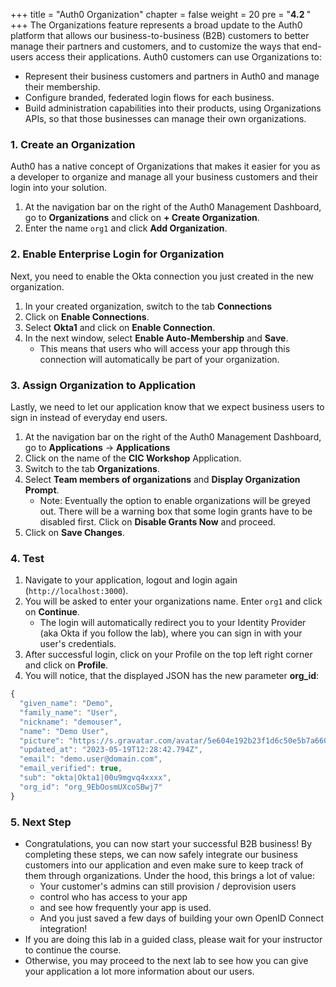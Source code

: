 +++
title = "Auth0 Organization"
chapter = false
weight = 20
pre = "<b>4.2 </b>"
+++
The Organizations feature represents a broad update to the Auth0 platform that allows our business-to-business (B2B) customers to better manage their partners and customers, and to customize the ways that end-users access their applications. Auth0 customers can use Organizations to:

- Represent their business customers and partners in Auth0 and manage their membership.
- Configure branded, federated login flows for each business.
- Build administration capabilities into their products, using Organizations APIs, so that those businesses can manage their own organizations.

### 1. Create an Organization
Auth0 has a native concept of Organizations that makes it easier for you as a developer to organize and manage all your business customers and their login into your solution.

1. At the navigation bar on the right of the Auth0 Management Dashboard, go to **Organizations** and click on **+ Create Organization**.
2. Enter the name `org1` and click **Add Organization**.

### 2. Enable Enterprise Login for Organization
Next, you need to enable the Okta connection you just created in the new organization.

1. In your created organization, switch to the tab **Connections**
2. Click on **Enable Connections**.
3. Select **Okta1** and click on **Enable Connection**.
4. In the next window, select **Enable Auto-Membership** and **Save**.
    - This means that users who will access your app through this connection will automatically be part of your organization.

### 3. Assign Organization to Application
Lastly, we need to let our application know that we expect business users to sign in instead of everyday end users.

1. At the navigation bar on the right of the Auth0 Management Dashboard, go to **Applications** -> **Applications**
2. Click on the name of the **CIC Workshop** Application.
3. Switch to the tab **Organizations**.
4. Select **Team members of organizations** and **Display Organization Prompt**.
    - Note: Eventually the option to enable organizations will be greyed out. There will be a warning box that some login grants have to be disabled first. Click on **Disable Grants Now** and proceed.
5. Click on **Save Changes**.

### 4. Test

1. Navigate to your application, logout and login again (`http://localhost:3000`). 
2. You will be asked to enter your organizations name. Enter `org1` and click on **Continue**.
    - The login will automatically redirect you to your Identity Provider (aka Okta if you follow the lab), where you can sign in with your user's credentials.
3. After successful login, click on your Profile on the top left right corner and click on **Profile**.
4. You will notice, that the displayed JSON has the new parameter **org_id**:

```js #10
{
  "given_name": "Demo",
  "family_name": "User",
  "nickname": "demouser",
  "name": "Demo User",
  "picture": "https://s.gravatar.com/avatar/5e604e192b23f1d6c50e5b7a660d429d?s=480&r=pg&d=https%3A%2F%2Fcdn.auth0.com%2Favatars%2Ftl.png",
  "updated_at": "2023-05-19T12:28:42.794Z",
  "email": "demo.user@domain.com",
  "email_verified": true,
  "sub": "okta|Okta1|00u9mgvq4xxxx",
  "org_id": "org_9EbOosmUXcoSBwj7"
}
```

### 5. Next Step
- Congratulations, you can now start your successful B2B business! By completing these steps, we can now safely integrate our business customers into our application and even make sure to keep track of them through organizations. Under the hood, this brings a lot of value:
    - Your customer's admins can still provision / deprovision users
    - control who has access to your app
    - and see how frequently your app is used.
    - And you just saved a few days of building your own OpenID Connect integration!
- If you are doing this lab in a guided class, please wait for your instructor to continue the course.
- Otherwise, you may proceed to the next lab to see how you can give your application a lot more information about our users.